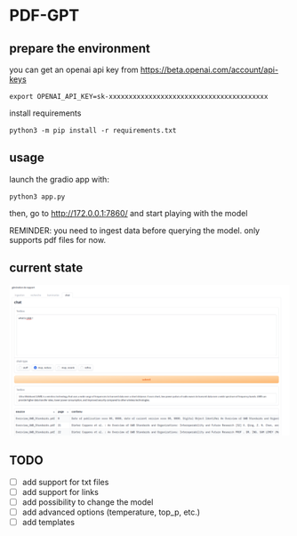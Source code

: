 # PDF-GPT


## prepare the environment

you can get an openai api key from https://beta.openai.com/account/api-keys

    export OPENAI_API_KEY=sk-xxxxxxxxxxxxxxxxxxxxxxxxxxxxxxxxxxxxxxxx

install requirements

    python3 -m pip install -r requirements.txt

## usage 

launch the gradio app with:

    python3 app.py

then, go to http://172.0.0.1:7860/ and start playing with the model

REMINDER: you need to ingest data before querying the model. only supports pdf files for now.

## current state

![screenshot](screen.png)

## TODO

- [ ] add support for txt files
- [ ] add support for links
- [ ] add possibility to change the model
- [ ] add advanced options (temperature, top_p, etc.)
- [ ] add templates